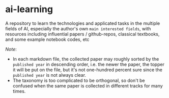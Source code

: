 # ai-learning
A repository to learn the technologies and applicated tasks in the multiple fields of AI, especially the author's own `main interested fields`, with resources including influential papers / github-repos, classical textbooks, and some example notebook codes, etc


*Note*:
* In each markdown file, the collected paper may roughly sorted by the `published year` in descending order, i.e. the newer the paper, the topper it will be put on the file, but it's not one-hundred percent sure since the `published year` is not always clear.
* The taxonomy is too complicated to be orthogonal, so don't be confused when the same paper is collected in different tracks for many times.
